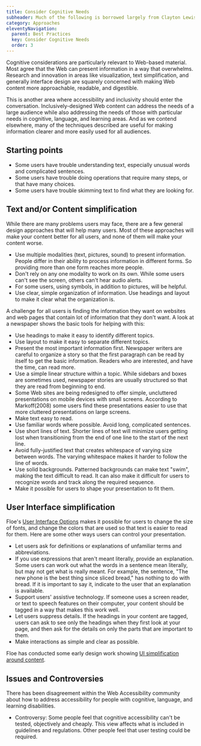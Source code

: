 ```yaml
---
title: Consider Cognitive Needs
subheader: Much of the following is borrowed largely from Clayton Lewis (http://spot.colorado.edu/~clayton/)
category: Approaches
eleventyNavigation:
  parent: Best Practices
  key: Consider Cognitive Needs
  order: 3
---
```


Cognitive considerations are particularly relevant to Web-based material. Most agree that the Web can present
information in a way that overwhelms. Research and innovation in areas like visualization, text simplification, and
generally interface design are squarely concerned with making Web content more approachable, readable, and digestible.

This is another area where accessibility and inclusivity should enter the conversation. Inclusively-designed Web
content can address the needs of a large audience while also addressing the needs of those with particular needs in
cognitive, language, and learning areas. And as we contend elsewhere, many of the techniques described are useful for
making information clearer and more easily used for all audiences.

## Starting points

* Some users have trouble understanding text, especially unusual words and complicated sentences.
* Some users have trouble doing operations that require many steps, or that have many choices.
* Some users have trouble skimming text to find what they are looking for.

## Text and/or Content simplification

While there are many problems users may face, there are a few general design approaches that will help many users.
Most of these approaches will make your content better for all users, and none of them will make your content worse.

* Use multiple modalities (text, pictures, sound) to present information. People differ in their ability to process
information in different forms. So providing more than one form reaches more people.
* Don't rely on any one modality to work on its own. While some users can't see the screen, others can't hear audio
alerts.
* For some users, using symbols, in addition to pictures, will be helpful.
* Use clear, simple organization of information. Use headings and layout to make it clear what the organization is.

A challenge for all users is finding the information they want on websites and web pages that contain  lot of
information that they don't want. A look at a newspaper shows the basic tools for helping with this:

* Use headings to make it easy to identify different topics.
* Use layout to make it easy to separate different topics.
* Present the most important information first. Newspaper writers are careful to organize a story so that the first
paragraph can be read by itself to get the basic information. Readers who are interested, and have the time, can read
more.
* Use a simple linear structure within a topic. While sidebars and boxes are sometimes used, newspaper stories are
usually structured so that they are read from beginning to end.
* Some Web sites are being redesigned to offer simple, uncluttered presentations on mobile devices with small screens.
According to Markoff(2008) some users find these presentations easier to use that more cluttered presentations on
large screens.
* Make text easy to read.
* Use familiar words where possible. Avoid long, complicated sentences.
* Use short lines of text. Shorter lines of text will minimize users getting lost when transitioning from the end of
one line to the start of the next line.
* Avoid fully-justified text that creates whitespace of varying size between words. The varying whitespace makes it
harder to follow the line of words.
* Use solid backgrounds. Patterned backgrounds can make text "swim", making the text difficult to read. It can also
make it difficult for users to recognize words and track along the required sequence.
* Make it possible for users to shape your presentation to fit them.

## User Interface simplification

Floe's [User Interface Options](http://wiki.fluidproject.org/pages/viewpage.action?pageId=29959408) makes it possible
for users to change the size of fonts, and change the colors that are used so that text is easier to read for them.
Here are some other ways users can control your presentation.

* Let users ask for definitions or explanations of unfamiliar terms and abbreviations.
* If you use expressions that aren't meant literally, provide an explanation. Some users can work out what the words
in a sentence mean literally, but may not get what is really meant. For example, the sentence, "The new phone is the
best thing since sliced bread," has nothing to do with bread. If it is important to say it, indicate to the user that
an explanation is available.
* Support users' assistive technology. If someone uses a screen reader, or text to speech features on their computer,
your content should be tagged in a way that makes this work well.
* Let users suppress details. If the headings in your content are tagged, users can ask to see only the headings when
they first look at your page, and then ask for the details on only the parts that are important to them.
* Make interactions as simple and clear as possible.

Floe has conducted some early design work showing [UI simplification around content](http://wiki.fluidproject.org/display/fluid/%28Floe%29+Content+simplification+conceptualization).

## Issues and Controversies

There has been disagreement within the Web Accessibility community about how to address accessibility for people with
cognitive, language, and learning disabilities.

* Controversy: Some people feel that cognitive accessibility can't be tested, objectively and cheaply. This view
affects what is included in guidelines and regulations. Other people feel that user testing could be required.
